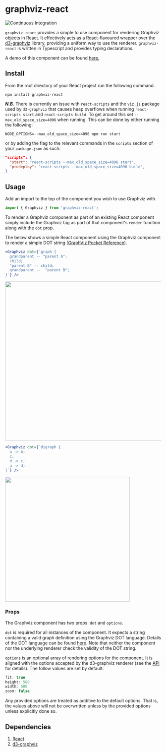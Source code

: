 # graphviz-react
![Continuous Integration](https://github.com/DomParfitt/graphviz-react/workflows/Continuous%20Integration/badge.svg)

`graphviz-react` provides a simple to use component for rendering Graphviz objects in React. It effectively acts as a React-flavoured wrapper over the [d3-graphviz](https://www.npmjs.com/package/d3-graphviz) library, providing a uniform way to use the renderer. `graphviz-react` is written in Typescript and provides typing declarations.

A demo of this component can be found [here.](https://domparfitt.com/graphviz-react)

## Install

From the root directory of your React project run the following command.

```
npm install graphviz-react
```

***N.B.*** There is currently an issue with `react-scripts` and the `viz.js` package used by `d3-graphviz` that causes heap overflows when running `react-scripts start` and `react-scripts build`. To get around this set `--max_old_space_size=4096` when running. This can be done by either running the following:
```
NODE_OPTIONS=--max_old_space_size=4096 npm run start
```
or by adding the flag to the relevant commands in the `scripts` section of your `package.json` as such:
```json
"scripts": {
  "start": "react-scripts --max_old_space_size=4096 start",
  "predeploy": "react-scripts --max_old_space_size=4096 build",
}
```

## Usage

Add an import to the top of the component you wish to use Graphviz with.

```javascript
import { Graphviz } from 'graphviz-react';
```

To render a Graphviz component as part of an existing React component simply include the Graphviz tag as part of that component's `render` function along with the `dot` prop.

The below shows a simple React component using the Graphviz component to render a simple DOT string ([GraphViz Pocket Reference](https://graphs.grevian.org/example)).

```jsx
<Graphviz dot={`graph {
  grandparent -- "parent A";
  child;
  "parent B" -- child;
  grandparent --  "parent B";
}`} />
```

<img width="513" src="./img/example-graph.png">

```jsx
<Graphviz dot={`digraph {
  a -> b;
  c;
  d -> c;
  a -> d;
}`} />
```

<img width="402" src="./img/example-digraph.png">

### Props

The Graphviz component has two props: `dot` and `options`.

`dot` is required for all instances of the component. It expects a string containing a valid graph definition using the Graphviz DOT language. Details of the DOT language can be found [here](https://graphviz.gitlab.io/_pages/doc/info/lang.html). Note that neither the component nor the underlying renderer check the validity of the DOT string.

`options` is an optional array of rendering options for the component. It is aligned with the options accepted by the d3-graphviz renderer (see the [API](https://www.npmjs.com/package/d3-graphviz#creating-a-graphviz-renderer) for details). The follow values are set by default:

```javascript
fit: true
height: 500
width: 500
zoom: false
```

Any provided options are treated as additive to the default options. That is, the values above will not be overwritten unless by the provided options unless explicitly done so.

## Dependencies

1. [React](https://www.npmjs.com/package/react)
2. [d3-graphviz](https://www.npmjs.com/package/d3-graphviz)

